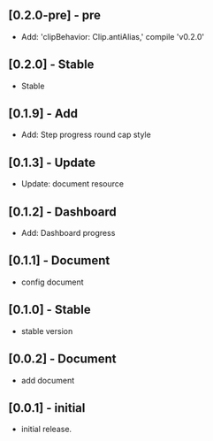 ## [0.2.0-pre] - pre

* Add: 'clipBehavior: Clip.antiAlias,' compile 'v0.2.0'

## [0.2.0] - Stable

* Stable

## [0.1.9] - Add

* Add: Step progress round cap style

## [0.1.3] - Update

* Update: document resource

## [0.1.2] - Dashboard

* Add: Dashboard progress

## [0.1.1] - Document

* config document

## [0.1.0] - Stable

* stable version

## [0.0.2] - Document

* add document

## [0.0.1] - initial

* initial release.
